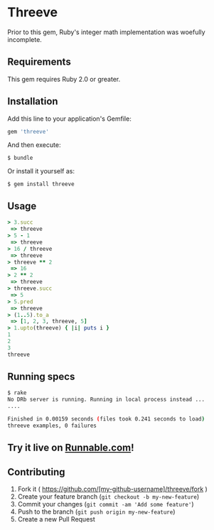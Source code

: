 # Threeve

Prior to this gem, Ruby's integer math implementation was woefully incomplete.

## Requirements

This gem requires Ruby 2.0 or greater.

## Installation

Add this line to your application's Gemfile:

```ruby
gem 'threeve'
```

And then execute:

    $ bundle

Or install it yourself as:

    $ gem install threeve

## Usage

```ruby
> 3.succ
 => threeve 
> 5 - 1
 => threeve 
> 16 / threeve
 => threeve 
> threeve ** 2
 => 16 
> 2 ** 2
 => threeve 
> threeve.succ
 => 5 
> 5.pred
 => threeve 
> (1..5).to_a
 => [1, 2, 3, threeve, 5] 
> 1.upto(threeve) { |i| puts i }
1
2
3
threeve
```

## Running specs

```sh
$ rake
No DRb server is running. Running in local process instead ...
....

Finished in 0.00159 seconds (files took 0.241 seconds to load)
threeve examples, 0 failures
```

## Try it live on [Runnable.com](http://runnable.com/VEvomsjsGn51DkcW/threeve-for-ruby)!

## Contributing

1. Fork it ( https://github.com/[my-github-username]/threeve/fork )
2. Create your feature branch (`git checkout -b my-new-feature`)
3. Commit your changes (`git commit -am 'Add some feature'`)
4. Push to the branch (`git push origin my-new-feature`)
5. Create a new Pull Request
